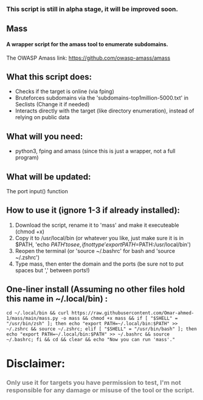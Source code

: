 <h3>This script is still in alpha stage, it will be improved soon.</h3>

## Mass
<h4>A wrapper script for the amass tool to enumerate subdomains.</h4>


The OWASP Amass link: <a href="https://github.com/owasp-amass/amass">https://github.com/owasp-amass/amass</a>

## What this script does:

* Checks if the target is online (via fping)
* Bruteforces subdomains via the 'subdomains-top1million-5000.txt' in Seclists (Change it if needed)
* Interacts directly with the target (like directory enumeration), instead of relying on public data

## What will you need:
* python3, fping and amass (since this is just a wrapper, not a full program)

## What will be updated:
The port input() function

## How to use it (ignore 1-3 if already installed):
1. Download the script, rename it to 'mass' and make it executeable (chmod +x)
2. Copy it to /usr/local/bin (or whatever you like, just make sure it is in $PATH, 'echo $PATH' to see, if not type 'export PATH=$PATH:/usr/local/bin')
3. Reopen the terminal (or 'source ~/.bashrc' for bash and 'source ~/.zshrc')
4. Type mass, then enter the domain and the ports (be sure not to put spaces but ',' between ports!)


## One-liner install (Assuming no other files hold this name in ~/.local/bin) :
```
cd ~/.local/bin && curl https://raw.githubusercontent.com/Omar-ahmed-1/mass/main/mass.py -o mass && chmod +x mass && if [ "$SHELL" = "/usr/bin/zsh" ]; then echo "export PATH=~/.local/bin:$PATH" >> ~/.zshrc && source ~/.zshrc; elif [ "$SHELL" = "/usr/bin/bash" ]; then echo "export PATH=~/.local/bin:$PATH" >> ~/.bashrc && source ~/.bashrc; fi && cd && clear && echo "Now you can run 'mass'."
```


# Disclaimer:
  <h3 style="color:grey;">Only use it for targets you have permission to test, I'm not responsible for any damage or misuse of the tool or the script.</h3>
